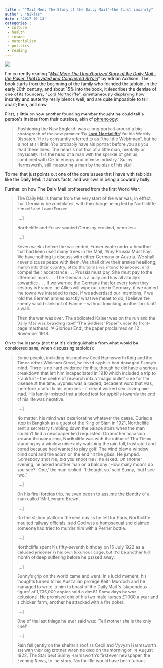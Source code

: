 ```yaml
---
title : "“Mail Men: The Story of the Daily Mail”—the first insanity"
author : "Niklas"
date : "2017-07-13"
categories : 
 - culture
 - health
 - insane
 - materialism
 - politics
 - reading
---
```


[![](https://niklasblog.com/wp-content/51Q9UNh7owL._SX323_BO1204203200_-1.jpg)](https://niklasblog.com/wp-content/51Q9UNh7owL._SX323_BO1204203200_-1.jpg)

I'm currently reading "_[Mail Men: The Unauthorized Story of the Daily Mail - the Paper That Divided and Conquered Britain](https://www.goodreads.com/book/show/24694079-mail-men)_" by Adrian Addison. The book starts from the beginning of the family who founded the tabloid, in the early 20th century, and about 15% into the book, it describes the demise of one of its founders, "[Lord Northcliffe](https://en.wikipedia.org/wiki/Alfred_Harmsworth,_1st_Viscount_Northcliffe)", simultaneously displaying how insanity and austerity really blends well, and are quite impossible to tell apart; then, and now.

First, a little on how another founding member thought he could tell a person's insides from their outsides, akin of [phrenology](https://en.wikipedia.org/wiki/Phrenology):

> ‘Fashioning the New England’ was a long portrait around a big photograph of the new premier ‘By [Lord Northcliffe](https://en.wikipedia.org/wiki/Alfred_Harmsworth,_1st_Viscount_Northcliffe)’ for his Weekly Dispatch. ‘He is constantly referred to as “the little Welshman”, but he is not at all little. You probably have his portrait before you as you read these lines. The head is not that of a little man, mentally or physically. It is the head of a man with the sparkle of genius, combined with Celtic energy and intense industry.’ Sunny Harmsworth, still measuring a man by the size of his skull.

To me, that just points out one of the core issues that I have with tabloids like the Daily Mail: it abhors facts, and wallows in being a cowardly bully.

Further, on how The Daily Mail profiteered from the first World War:

> The Daily Mail’s theme from the very start of the war was, in effect, that Germany be annihilated, with the charge being led by Northcliffe himself and Lovat Fraser.
> 
> \[...\]
> 
> Northcliffe and Fraser wanted Germany crushed, penniless.
> 
> \[...\]
> 
> Seven weeks before the war ended, Fraser wrote under a headline that had been used many times in the Mail, ‘Why Prussia Must Pay’. We have nothing to discuss with either Germany or Austria. We shall never discuss peace with them. We shall drive their armies headlong, march into their country, state the terms we intend to impose, and compel their acceptance . . . Prussia must pay. She must pay to the uttermost mark . . . The German is a bully and has all a bully’s cowardice . . . If we warned the Germans that for every town they destroy in France the Allies will wipe out one in Germany, if we named the towns we intended to raze, if we advertised our intentions, if we told the German armies exactly what we meant to do, I believe the enemy would slink out of France – without knocking another brick off a wall.
> 
> Then the war was over. The abdicated Kaiser was on the run and the Daily Mail was branding itself ‘The Soldiers’ Paper’ under its front-page masthead. ‘A Glorious End’, the paper proclaimed on 12 November 1918.

On to the insanity (not that it's distinguishable from what would be considered sane, when discussing tabloids):

> Some people, including his nephew Cecil Harmsworth King and the Times editor Wickham Steed, believed syphilis had damaged Sunny’s mind. There is no hard evidence for this, though he did have a serious breakdown that left him incapacitated in 1910 which included a trip to Frankfurt – the centre of research into a ‘magic bullet’ cure for the disease at the time. Syphilis was a loaded, decadent word that was, therefore, useful to his enemies – it meant wicked sex driving one mad. His family insisted that a blood test for syphilis towards the end of his life was negative.
> 
> \[...\]
> 
> No matter, his mind was deteriorating whatever the cause. During a stop in Bangkok as a guest of the King of Siam in 1921, Northcliffe sent a secretary tumbling down the palace stairs when the man couldn’t find a newspaper he’d requested. On another occasion around the same time, Northcliffe was with the editor of The Times standing by a window miserably watching the rain fall, frustrated and bored because he’d wanted to play golf. The wind blew a window blind cord and the acorn on the end hit the glass. He jumped. ‘Somebody shot me, did you shoot me?’ he asked. On another evening, he asked another man on a balcony: ‘How many moons do you see?’ ‘One,’ the man replied. ‘I thought so,’ said Sunny, ‘but I see two.’
> 
> \[...\]
> 
> On his final foreign trip, he even began to assume the identity of a man called ‘Mr Leonard Brown’.
> 
> \[...\]
> 
> On the station platform the next day as he left for Paris, Northcliffe insulted railway officials, said God was a homosexual and claimed someone had tried to murder him with a Perrier bottle.
> 
> \[...\]
> 
> Northcliffe spent his fifty-seventh birthday on 15 July 1922 as a deluded prisoner in his own luxurious cage, but it’d be another full month of deep suffering before he passed away.
> 
> \[...\]
> 
> Sunny’s grip on the world came and went. In a lucid moment, his thoughts turned to his Australian protégé Keith Murdoch and he managed to write to him to boast of the Daily Mail ’s ‘stupendous figure’ of 1,735,000 copies sold a day.51 Some days he was delusional. He promised one of his two male nurses £1,000 a year and a chicken farm, another he attacked with a fire poker.
> 
> \[...\]
> 
> One of the last things he ever said was: ‘Tell mother she is the only one!’
> 
> \[...\]
> 
> Rain fell gently on the shelter’s roof as Cecil and Vyvyan Harmsworth sat with their big brother when he died on the morning of 14 August 1922. The Star beat Sunny Harmsworth’s first ever newspaper, the Evening News, to the story; Northcliffe would have been furious.
